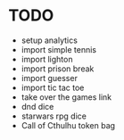 # TODO
- setup analytics
- import simple tennis
- import lighton
- import prison break
- import guesser
- import tic tac toe
- take over the games link
- dnd dice
- starwars rpg dice
- Call of Cthulhu token bag
